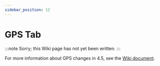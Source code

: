 ```yaml
---
sidebar_position: 12
---
```


# GPS Tab

:::note
Sorry; this Wiki page has not yet been written.
:::

For more information about GPS changes in 4.5, see the [Wiki document](/docs/wiki/guides/current/Failsafe).
